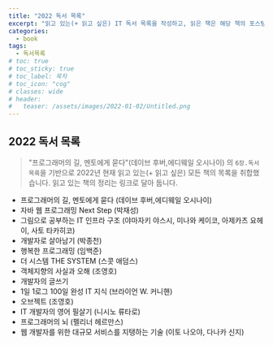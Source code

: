 ```yaml
---
title: "2022 독서 목록"
excerpt: "읽고 있는(+ 읽고 싶은) IT 독서 목록을 작성하고, 읽은 책은 해당 책의 포스팅 링크를 걸어둘 예정입니다."
categories:
  - book
tags:
  - 독서목록
# toc: true
# toc_sticky: true
# toc_label: 목차
# toc_icon: "cog"
# classes: wide
# header:
#   teaser: /assets/images/2022-01-02/Untitled.png
---
```


## 2022 독서 목록

> "프로그래머의 길, 멘토에게 묻다"(데이브 후버,에디웨일 오시나이) 의 `6장.독서 목록`을 기반으로
> 2022년 현재 읽고 있는(+ 읽고 싶은) 모든 책의 목록을 취합했습니다.
> 읽고 있는 책의 정리는 링크로 달아 둡니다.

- 프로그래머의 길, 멘토에게 묻다 (데이브 후버,에디웨일 오시나이)
- 자바 웹 프로그래밍 Next Step (박재성)
- 그림으로 공부하는 IT 인프라 구조 (야마자키 야스시, 미나와 케이코, 아제카츠 요헤이, 사토 타카히코)
- 개발자로 살아남기 (박종천)
- 행복한 프로그래밍 (임백준)
- 더 시스템 THE SYSTEM (스콧 애덤스)
- 객체지향의 사실과 오해 (조영호)
- 개발자의 글쓰기
- 1일 1로그 100일 완성 IT 지식 (브라이언 W. 커니핸)
- 오브젝트 (조영호)
- IT 개발자의 영어 필살기 (니시노 류타로)
- 프로그래머의 뇌 (펠리너 헤르만스)
- 웹 개발자를 위한 대규모 서비스를 지탱하는 기술 (이토 나오야, 다나카 신지)
